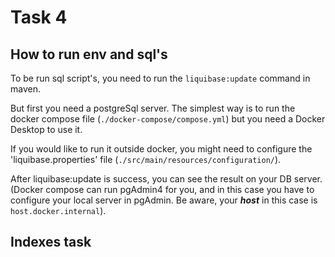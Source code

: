 # Task 4

## How to run env and sql's

To be run sql script's, you need to run the `liquibase:update` command in maven.

But first you need a postgreSql server. The simplest way is to run the docker compose file (`./docker-compose/compose.yml`)
but you need a Docker Desktop to use it.

If you would like to run it outside docker, you might need to configure the 'liquibase.properties' file (`./src/main/resources/configuration/`).

After liquibase:update is success, you can see the result on your DB server. (Docker compose can run pgAdmin4 for you,
and in this case you have to configure your local server in pgAdmin. Be aware, your **_host_** in this case is `host.docker.internal`).

## Indexes task